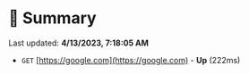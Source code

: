 # 📖 Summary
Last updated: **4/13/2023, 7:18:05 AM**

- `GET` [https://google.com](https://google.com) - **Up** (222ms)

